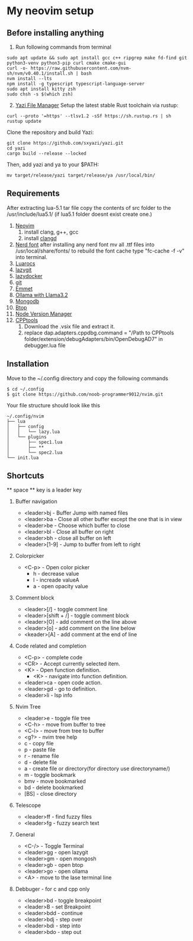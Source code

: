 # My neovim setup

## Before installing anything
1. Run following commands from terminal
```
sudo apt update && sudo apt install gcc c++ ripgrep make fd-find git python3-venv python3-pip curl cmake cmake-gui
curl -o- https://raw.githubusercontent.com/nvm-sh/nvm/v0.40.1/install.sh | bash
nvm install --lts
npm install -g typescript typescript-language-server
sudo apt install kitty zsh
sudo chsh -s $(which zsh)
```
2. [Yazi File Manager](https://yazi-rs.github.io/docs/installation) 
Setup the latest stable Rust toolchain via rustup:
```
curl --proto '=https' --tlsv1.2 -sSf https://sh.rustup.rs | sh
rustup update
```
Clone the repository and build Yazi:
```
git clone https://github.com/sxyazi/yazi.git
cd yazi
cargo build --release --locked
```
Then, add yazi and ya to your $PATH:
```
mv target/release/yazi target/release/ya /usr/local/bin/
```

## Requirements

After extracting lua-5.1 tar file copy the contents of src folder to the /usr/include/lua5.1/ (if lua5.1 folder doesnt exist create one.)

1. [Neovim](https://github.com/neovim/neovim/blob/master/INSTALL.md)
   1. install clang, g++, gcc
   2. install [clangd](https://clangd.llvm.org/installation)
2. [Nerd font](https://www.nerdfonts.com)
    after installing any nerd font mv all .ttf files into /usr/local/share/fonts/
    to rebuild the font cache type "fc-cache -f -v" into terminal.
3. [Luarocs](https://luarocks.org)
4. [lazygit](https://github.com/jesseduffield/lazygit?tab=readme-ov-file#installation)
5. [lazydocker](https://github.com/jesseduffield/lazydocker)
6. [git](https://git-scm.com/downloads/linux)
7. [Emmet](https://github.com/olrtg/emmet-language-server)
8. [Ollama with Llama3.2](https://ollama.com)
9. [Mongodb](https://www.mongodb.com/docs/mongodb-shell/install)
10. [Btop](https://github.com/aristocratos/btop)
11. [Node Version Manager](https://github.com/nvm-sh/nvm?tab=readme-ov-file#installing-and-updating)
12. [CPPtools](https://github.com/microsoft/vscode-cpptools/releases)
    1. Download the .vsix file and extract it.
    2. replace dap.adapters.cppdbg.command = "/Path to CPPtools folder/extension/debugAdapters/bin/OpenDebugAD7" in debugger.lua file

## Installation

Move to the ~/.config directory and copy the following commands

```
$ cd ~/.config
$ git clone https://github.com/noob-programmer9012/nvim.git
```

Your file structure should look like this

```
~/.config/nvim
├── lua
│   ├── config
│   │   └── lazy.lua
│   └── plugins
│       ├── spec1.lua
│       ├── **
│       └── spec2.lua
└── init.lua
```

## Shortcuts

** space ** key is a leader key

1. Buffer navigation

   - \<leader\>bj - Buffer Jump with named files
   - \<leader\>ba - Close all other buffer except the one that is in view
   - \<leader\>be - Choose which buffer to close
   - \<leader\>bl - Close all buffer on right
   - \<leader\>bh - close all buffer on left
   - \<leader\>[1-9] - Jump to buffer from left to right

2. Colorpicker

   - \<C-p\> - Open color picker
     - h - decrease value
     - l - increade valueA
     - a - open opacity value

3. Comment block

   - \<leader\>[/] - toggle comment line
   - \<leader\>[shift + /] - toggle comment block
   - \<leader\>[O] - add comment on the line above
   - \<leader\>[o] - add comment on the line below
   - \<keader\>[A] - add comment at the end of line

4. Code related and completion

   - \<C-p\> - complete code
   - \<CR\> - Accept currently selected item.
   - \<K\> - Open function definition.
     - \<K\> - navigate into function definition.
   - \<leader\>ca - open code action.
   - \<leader\>gd - go to definition.
   - \<leader\>li - lsp info

5. Nvim Tree

   - \<leader\>e - toggle file tree
   - \<C-h\> - move from buffer to tree
   - \<C-l\> - move from tree to buffer
   - \<g?\> - nvim tree help
   - c - copy file
   - p - paste file
   - r - rename file
   - d - delete file
   - a - create file or directory(for directory use directoryname/)
   - m - toggle bookmark
   - bmv - move bookmarked
   - bd - delete bookmarked
   - [BS] - close directory

6. Telescope

   - \<leader\>ff - find fuzzy files
   - \<leader\>fg - fuzzy search text

7. General

   - \<C-/\> - Toggle Terminal
   - \<leader\>gg - open lazygit
   - \<leader\>gm - open mongosh
   - \<leader\>gb - open btop
   - \<leader\>go - open ollama
   - \<A\> - move to the lase terminal line

8. Debbuger - for c and cpp only
   - \<leader\>bd - toggle breakpoint
   - \<leader\>B - set Breakpoint
   - \<leader\>bdd - continue
   - \<leader\>bdj - step over
   - \<leader\>bdi - step into
   - \<leader\>bdo - step out
